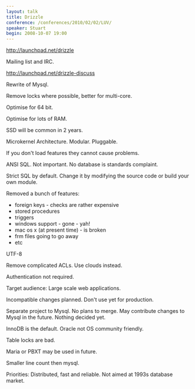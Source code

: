 ```yaml
---
layout: talk
title: Drizzle
conference: /conferences/2010/02/02/LUV/
speaker: Stuart
begin: 2008-10-07 19:00
---
```

<http://launchpad.net/drizzle>

Mailing list and IRC.

<http://launchpad.net/drizzle-discuss>

Rewrite of Mysql.

Remove locks where possible, better for multi-core.

Optimise for 64 bit.

Optimise for lots of RAM.

SSD will be common in 2 years.

Microkernel Architecture. Modular. Pluggable.

If you don't load features they cannot cause problems.

ANSI SQL. Not important. No database is standards complaint.

Strict SQL by default. Change it by modifying the source code or build your own module.

Removed a bunch of features:

* foreign keys - checks are rather expensive
* stored procedures
* triggers
* windows support - gone - yah!
* mac os x (at present time) - is broken
* frm files going to go away
* etc

UTF-8

Remove complicated ACLs. Use clouds instead.

Authentication not required.

Target audience: Large scale web applications.

Incompatible changes planned. Don't use yet for production.

Separate project to Mysql. No plans to merge. May contribute changes to Mysql
in the future. Nothing decided yet.

InnoDB is the default. Oracle not OS community friendly.

Table locks are bad.

Maria or PBXT may be used in future.

Smaller line count then mysql.

Priorities: Distributed, fast and reliable. Not aimed at 1993s database market.
